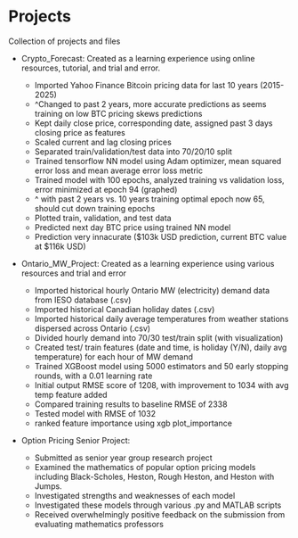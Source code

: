 # Projects
Collection of projects and files

* Crypto_Forecast: Created as a learning experience using online resources, tutorial, and trial and error.
  - Imported Yahoo Finance Bitcoin pricing data for last 10 years (2015-2025)
  - ^Changed to past 2 years, more accurate predictions as seems training on low BTC pricing skews predictions
  - Kept daily close price, corresponding date, assigned past 3 days closing price as features
  - Scaled current and lag closing prices
  - Separated train/validation/test data into 70/20/10 split
  - Trained tensorflow NN model using Adam optimizer, mean squared error loss and mean average error loss metric
  - Trained model with 100 epochs, analyzed training vs validation loss, error minimized at epoch 94 (graphed)
  - ^ with past 2 years vs. 10 years training optimal epoch now 65, should cut down training epochs
  - Plotted train, validation, and test data
  - Predicted next day BTC price using trained NN model
  - Prediction very innacurate ($103k USD prediction, current BTC value at $116k USD)

* Ontario_MW_Project: Created as a learning experience using various resources and trial and error 
  - Imported historical hourly Ontario MW (electricity) demand data from IESO database (.csv)
  - Imported historical Canadian holiday dates (.csv)
  - Imported historical daily average temperatures from weather stations dispersed across Ontario (.csv)
  - Divided hourly demand into 70/30 test/train split (with visualization)
  - Created test/ train features (date and time, is holiday (Y/N), daily avg temperature) for each hour of MW demand
  - Trained XGBoost model using 5000 estimators and 50 early stopping rounds, with a 0.01 learning rate
  - Initial output RMSE score of 1208, with improvement to 1034 with avg temp feature added
  - Compared training results to baseline RMSE of 2338
  - Tested model with RMSE of 1032
  - ranked feature importance using xgb plot_importance

* Option Pricing Senior Project:
  - Submitted as senior year group research project
  - Examined the mathematics of popular option pricing models including Black-Scholes, Heston, Rough Heston, and Heston with Jumps.
  - Investigated strengths and weaknesses of each model
  - Investigated these models through various .py and MATLAB scripts
  - Received overwhelmingly positive feedback on the submission from evaluating mathematics professors
